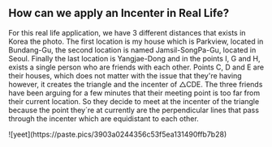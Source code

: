 <h2> How can we apply an Incenter in Real Life? </h2>
<p> For this real life application, we have 3 different distances that exists in Korea the photo. The first location is my house which is Parkview, located in Bundang-Gu, the second location is named Jamsil-SongPa-Gu, located in Seoul. Finally the last location is Yangjae-Dong and in the points I, G and H, exists a single person who are friends with each other. Points C, D and E are their houses, which does not matter with the issue that they're having however, it creates the triangle and the incenter of △CDE. The three friends have been arguing for a few minutes that their meeting point is too far from their current location. So they decide to meet at the incenter of the triangle because the point they´re at currently are the perpendicular lines that pass through the incenter which are equidistant to each other.</p>
![yeet](https://paste.pics/3903a0244356c53f5ea131490ffb7b28)
